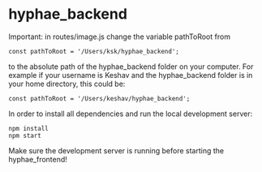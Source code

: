 # hyphae_backend

Important: in routes/image.js change the variable pathToRoot from 
```
const pathToRoot = '/Users/ksk/hyphae_backend';
```
to the absolute path of the hyphae_backend folder on your computer. For example if your username is Keshav and the hyphae_backend folder is in your home directory, this could be:
```
const pathToRoot = '/Users/keshav/hyphae_backend';
```

In order to install all dependencies and run the local development server: 

```
npm install
npm start
```
Make sure the development server is running before starting the hyphae_frontend!
